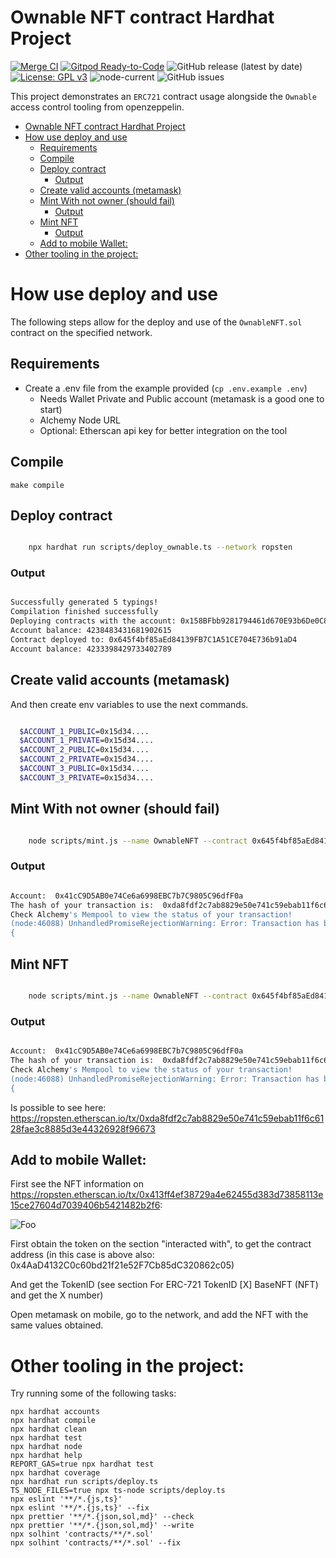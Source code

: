 # Ownable NFT contract Hardhat Project

[![Merge CI](https://github.com/JoseRodrigues443/ownable-nft-contract-solidity/actions/workflows/merge.yaml/badge.svg)](https://github.com/JoseRodrigues443/ownable-nft-contract-solidity/actions/workflows/merge.yaml)
[![Gitpod Ready-to-Code](https://img.shields.io/badge/Gitpod-ready--to--code-blue?logo=gitpod)](https://gitpod.io/#https://github.com/JoseRodrigues443/ownable-nft-contract-solidity)
![GitHub release (latest by date)](https://img.shields.io/github/v/release/JoseRodrigues443/ownable-nft-contract-solidity)
[![License: GPL v3](https://img.shields.io/badge/License-GPLv3-blue.svg)](https://www.gnu.org/licenses/gpl-3.0)
![node-current](https://img.shields.io/node/v/v)
![GitHub issues](https://img.shields.io/github/issues-raw/JoseRodrigues443/ownable-nft-contract-solidity)

This project demonstrates an `ERC721` contract usage alongside the `Ownable` access control tooling from openzeppelin.

- [Ownable NFT contract Hardhat Project](#ownable-nft-contract-hardhat-project)
- [How use deploy and use](#how-use-deploy-and-use)
  - [Requirements](#requirements)
  - [Compile](#compile)
  - [Deploy contract](#deploy-contract)
    - [Output](#output)
  - [Create valid accounts (metamask)](#create-valid-accounts-metamask)
  - [Mint With not owner (should fail)](#mint-with-not-owner-should-fail)
    - [Output](#output-1)
  - [Mint NFT](#mint-nft)
    - [Output](#output-2)
  - [Add to mobile Wallet:](#add-to-mobile-wallet)
- [Other tooling in the project:](#other-tooling-in-the-project)

# How use deploy and use

The following steps allow for the deploy and use of the `OwnableNFT.sol` contract on the specified network.

## Requirements

- Create a .env file from the example provided (`cp .env.example .env`)
    - Needs Wallet Private and Public account (metamask is a good one to start)
    - Alchemy Node URL
    - Optional: Etherscan api key for better integration on the tool
## Compile

`make compile`

## Deploy contract

```bash

    npx hardhat run scripts/deploy_ownable.ts --network ropsten

```

### Output

```bash

Successfully generated 5 typings!
Compilation finished successfully
Deploying contracts with the account: 0x158BFbb9281794461d670E93b6De0C8a98F79CfE
Account balance: 4238483431681902615
Contract deployed to: 0x645f4bf85aEd84139FB7C1A51CE704E736b91aD4
Account balance: 4233398429733402789


```

## Create valid accounts (metamask)

And then create env variables to use the next commands.

```bash

  $ACCOUNT_1_PUBLIC=0x15d34....
  $ACCOUNT_1_PRIVATE=0x15d34....
  $ACCOUNT_2_PUBLIC=0x15d34....
  $ACCOUNT_2_PRIVATE=0x15d34....
  $ACCOUNT_3_PUBLIC=0x15d34....
  $ACCOUNT_3_PRIVATE=0x15d34....

```

## Mint With not owner (should fail)

```bash

    node scripts/mint.js --name OwnableNFT --contract 0x645f4bf85aEd84139FB7C1A51CE704E736b91aD4 --metadata QmSdnyBWHJ2y9cDLHi6mWyX2ND77KnvURckQHsC7SpdS8U --public $ACCOUNT_2_PUBLIC --private $ACCOUNT_2_PRIVATE

```

### Output

```bash

Account:  0x41cC9D5AB0e74Ce6a6998EBC7b7C9805C96dfF0a
The hash of your transaction is:  0xda8fdf2c7ab8829e50e741c59ebab11f6c6128fae3c8885d3e44326928f96673
Check Alchemy's Mempool to view the status of your transaction!
(node:46088) UnhandledPromiseRejectionWarning: Error: Transaction has been reverted by the EVM:
{

```

## Mint NFT

```bash

    node scripts/mint.js --name OwnableNFT --contract 0x645f4bf85aEd84139FB7C1A51CE704E736b91aD4 --metadata QmSdnyBWHJ2y9cDLHi6mWyX2ND77KnvURckQHsC7SpdS8U --public $ACCOUNT_1_PUBLIC --private $ACCOUNT_1_PRIVATE

```

### Output

```bash

Account:  0x41cC9D5AB0e74Ce6a6998EBC7b7C9805C96dfF0a
The hash of your transaction is:  0xda8fdf2c7ab8829e50e741c59ebab11f6c6128fae3c8885d3e44326928f96673
Check Alchemy's Mempool to view the status of your transaction!
(node:46088) UnhandledPromiseRejectionWarning: Error: Transaction has been reverted by the EVM:
{

```

Is possible to see here: <https://ropsten.etherscan.io/tx/0xda8fdf2c7ab8829e50e741c59ebab11f6c6128fae3c8885d3e44326928f96673>


## Add to mobile Wallet:

First see the NFT information on <https://ropsten.etherscan.io/tx/0x413ff4ef38729a4e62455d383d73858113e15ce27604d7039406b5421482b2f6>:

![Foo](https://i.imgur.com/jvA4wg0.png)

First obtain the token on the section "interacted with", to get the contract address (in this case is above also: 0x4AaD4132C0c60bd21f21e52F7Cb85dC320862c05)

And get the TokenID (see section For  ERC-721 TokenID [X] BaseNFT (NFT) and get the X number)

Open metamask on mobile, go to the network, and add the NFT with the same values obtained.


# Other tooling in the project:

Try running some of the following tasks:

```shell
npx hardhat accounts
npx hardhat compile
npx hardhat clean
npx hardhat test
npx hardhat node
npx hardhat help
REPORT_GAS=true npx hardhat test
npx hardhat coverage
npx hardhat run scripts/deploy.ts
TS_NODE_FILES=true npx ts-node scripts/deploy.ts
npx eslint '**/*.{js,ts}'
npx eslint '**/*.{js,ts}' --fix
npx prettier '**/*.{json,sol,md}' --check
npx prettier '**/*.{json,sol,md}' --write
npx solhint 'contracts/**/*.sol'
npx solhint 'contracts/**/*.sol' --fix
```
